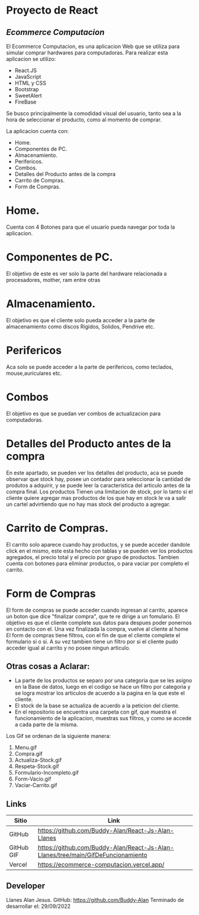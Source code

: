 # Proyecto de React
## _Ecommerce Computacion_

El Ecommerce Computacion, es una aplicacion Web que se utiliza para simular comprar hardwares para computadoras. 
Para realizar esta aplicacion se utilizo:
- React.JS
- JavaScript
- HTML y CSS
- Bootstrap
- SweetAlert
- FireBase

Se busco principalmente la comodidad visual del usuario, tanto sea a la hora de seleccionar el producto, como al momento de comprar. 

La aplicacion cuenta con: 
- Home.
- Componentes de PC.
- Almacenamiento.
- Perifericos.
- Combos.
- Detalles del Producto antes de la compra
- Carrito de Compras.
- Form de Compras.

# Home.
Cuenta con 4 Botones para que el usuario pueda navegar por toda la aplicacion. 

# Componentes de PC.
El objetivo de este es ver solo la parte del hardware relacionada a procesadores, mother, ram entre otras

# Almacenamiento.
 El objetivo es que el cliente solo pueda acceder a la parte de almacenamiento como discos Rigidos, Solidos, Pendrive etc.

# Perifericos
Aca solo se puede acceder a la parte de perifericos, como teclados, mouse,auriculares etc.

# Combos
El objetivo es que se puedan ver combos de actualizacion para computadoras.

# Detalles del Producto antes de la compra
En este apartado, se pueden ver los detalles del producto, aca se puede observar que stock hay, posee un contador para seleccionar la cantidad de produtos a adquirir, y se puede leer la caracteristica del articulo antes de la compra final. Los productos  Tienen una limitacion de  stock, por lo tanto si el cliente quiere agregar mas productos de los que hay en stock le va a salir un cartel  advirtiendo que no hay mas stock del producto a agregar.

# Carrito de Compras.
El carrito solo aparece cuando hay productos, y se puede acceder dandole click en el mismo, este esta hecho con tablas y se pueden ver los productos agregados, el precio total y el precio por grupo de productos.
Tambien cuenta con botones para eliminar productos, o para vaciar por completo el carrito.


# Form de Compras
El form de compras se puede acceder cuando ingresan al carrito, aparece un boton que dice "finalizar compra", que te re dirige a un fomulario.  El objetivo es que el cliente complete sus datos para despues poder ponernos en contacto con el. Una vez finalizada la compra, vuelve al cliente al home
El form de compras tiene filtros, con el fin de que el cliente complete el formulario si o si. A su vez tambien tiene un filtro por si el cliente pudo acceder igual al  carrito y no posee ningun articulo.

## Otras cosas  a Aclarar: 
- La parte de los productos se separo por una categoria que se les asigno en la Base de datos, luego en el codigo se hace un filtro por categoria y se logra mostrar los articulos de acuerdo a la pagina en la que este el cliente.
- El stock de la base se actualiza de acuerdo a la peticion del cliente.
- En el repositorio se encuentra una carpeta con gif, que muestra el funcionamiento de la aplicacion, muestras sus filtros, y como se accede a cada parte de la misma. 
 
Los Gif se ordenan de la siguiente manera: 
1) Menu.gif
2) Compra.gif
3) Actualiza-Stock.gif
4) Respeta-Stock.gif
5) Formulario-Incompleto.gif
6) Form-Vacio.gif
7) Vaciar-Carrito.gif

## Links



| Sitio | Link |
| ------ | ------ |
| GitHub | https://github.com/Buddy-Alan/React-Js-Alan-Llanes |
| GitHub GIF | https://github.com/Buddy-Alan/React-Js-Alan-Llanes/tree/main/GifDeFuncionamiento|
| Vercel | https://ecommerce-computacion.vercel.app/ |


## Developer
Llanes Alan Jesus.
GitHub: https://github.com/Buddy-Alan
Terminado de desarrollar el: 29/09/2022
